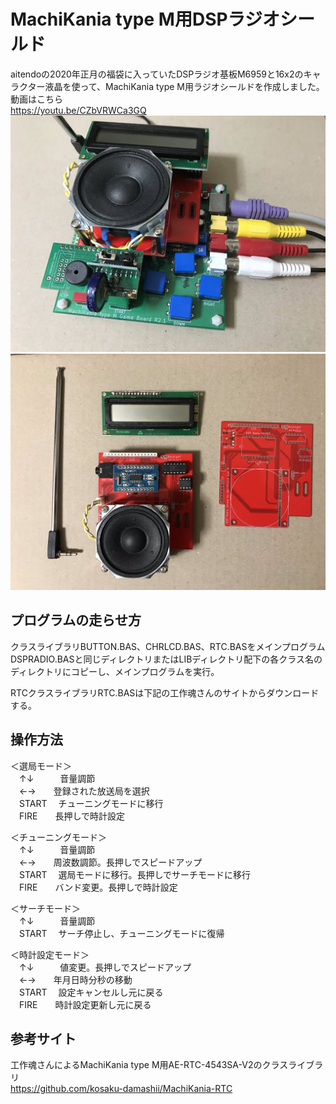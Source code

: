 # MachiKania type M用DSPラジオシールド
aitendoの2020年正月の福袋に入っていたDSPラジオ基板M6959と16x2のキャラクター液晶を使って、MachiKania type M用ラジオシールドを作成しました。  
動画はこちら  
https://youtu.be/CZbVRWCa3GQ
![](dspradio2.jpg)  
![](dspradio.jpg)  
 
## プログラムの走らせ方
クラスライブラリBUTTON.BAS、CHRLCD.BAS、RTC.BASをメインプログラムDSPRADIO.BASと同じディレクトリまたはLIBディレクトリ配下の各クラス名のディレクトリにコピーし、メインプログラムを実行。  
  
RTCクラスライブラリRTC.BASは下記の工作魂さんのサイトからダウンロードする。  
  
## 操作方法
＜選局モード＞  
　↑↓　　　音量調節  
　←→　　登録された放送局を選択  
　START 　チューニングモードに移行  
　FIRE　　長押しで時計設定  
  
＜チューニングモード＞  
　↑↓　　　音量調節  
　←→　　周波数調節。長押しでスピードアップ  
　START 　選局モードに移行。長押しでサーチモードに移行  
　FIRE　　バンド変更。長押しで時計設定  
  
＜サーチモード＞  
　↑↓　　　音量調節  
　START 　サーチ停止し、チューニングモードに復帰  
  
＜時計設定モード＞  
　↑↓　　　値変更。長押しでスピードアップ  
　←→　　年月日時分秒の移動  
　START 　設定キャンセルし元に戻る  
　FIRE　　時計設定更新し元に戻る  
  
## 参考サイト
工作魂さんによるMachiKania type M用AE-RTC-4543SA-V2のクラスライブラリ  
https://github.com/kosaku-damashii/MachiKania-RTC  

